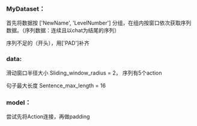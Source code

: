 ### MyDataset：
首先将数据按 ['NewName', 'LevelNumber'] 分组，在组内按窗口依次获取序列数据。（序列数据：连续且以chat为结尾的序列）

序列不足的（开头），用['PAD']补齐

### data:
滑动窗口半径大小 Sliding_window_radius = 2， 序列有5个action

句子最大长度 Sentence_max_length = 16


### model：

尝试先将Action连接，再做padding
